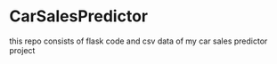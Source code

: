 # CarSalesPredictor
this repo consists of flask code and csv data of my car sales predictor project
